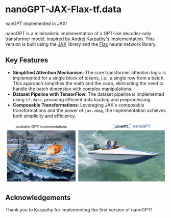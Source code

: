 
# nanoGPT-JAX-Flax-tf.data
nanGPT implemented in JAX!

nanoGPT is a minimalistic implementation of a GPT-like decoder-only transformer model, inspired by [Andrej Karpathy's](https://github.com/karpathy) implementation. This version is built using the [JAX](https://github.com/google/jax) library and the [Flax](https://github.com/google/flax) neural network library.

## Key Features

- **Simplified Attention Mechanism**: The core transformer attention logic is implemented for a single block of tokens, i.e., a single row from a batch. This approach simplifies the math and the code, eliminating the need to handle the batch dimension with complex manipulations.
- **Dataset Pipeline with TensorFlow**: The dataset pipeline is implemented using `tf.data`, providing efficient data loading and preprocessing.
- **Composable Transformations**: Leveraging JAX's composable transformations and the power of `jax.vmap`, the implementation achieves both simplicity and efficiency.

![nanoGPT](assets/nanogpt.jpg)


## Acknowledgements

Thank you to Karpathy for impleemnting the first version of nanoGPT!
